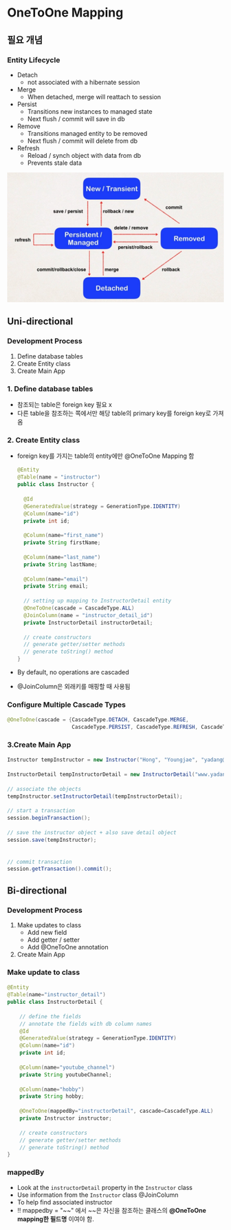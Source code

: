 # OneToOne Mapping



## 필요 개념


### Entity Lifecycle

- Detach
  - not associated with a hibernate session
- Merge
  - When detached, merge will reattach to session
- Persist
  - Transitions new instances to managed state
  - Next flush / commit will save in db
- Remove
  - Transitions managed entity to be removed
  - Next flush / commit will delete from db
- Refresh
  - Reload / synch object with data from db
  - Prevents stale data

![image-20211111161840190](img/image-20211111161840190.png)



## Uni-directional



### Development Process

1. Define database tables
2. Create Entity class
3. Create Main App



### 1. Define database tables

- 참조되는 table은 foreign key 필요 x
- 다른 table을 참조하는 쪽에서만 해당 table의 primary key를 foreign key로 가져옴



### 2. Create Entity class

- foreign key를 가지는 table의 entity에만 @OneToOne Mapping 함

  ```java
  @Entity
  @Table(name = "instructor")
  public class Instructor {
  
  	@Id
  	@GeneratedValue(strategy = GenerationType.IDENTITY)
  	@Column(name="id")
  	private int id;
  	
  	@Column(name="first_name")
  	private String firstName;
  	
  	@Column(name="last_name")
  	private String lastName;
  	
  	@Column(name="email")
  	private String email;
  	
  	// setting up mapping to InstructorDetail entity
  	@OneToOne(cascade = CascadeType.ALL)
  	@JoinColumn(name = "instructor_detail_id")
  	private InstructorDetail instructorDetail;
      
  	// create constructors
  	// generate getter/setter methods
  	// generate toString() method
  }
  ```

- By default, no operations are cascaded

- @JoinColumn은 외래키를 매핑할 때 사용됨



### Configure Multiple Cascade Types

```java
@OneToOne(cascade = {CascadeType.DETACH, CascadeType.MERGE,
                     CascadeType.PERSIST, CascadeType.REFRESH, CascadeType.REMOVE})
```



### 3.Create Main App

```java
Instructor tempInstructor = new Instructor("Hong", "Youngjae", "yadang@naver.com");
			
InstructorDetail tempInstructorDetail = new InstructorDetail("www.yadang.com/youtube", "pingpong");

// associate the objects
tempInstructor.setInstructorDetail(tempInstructorDetail);

// start a transaction
session.beginTransaction();

// save the instructor object + also save detail object
session.save(tempInstructor); 


// commit transaction
session.getTransaction().commit();
```





## Bi-directional



### Development Process

1. Make updates to class
   - Add new field
   - Add getter / setter
   - Add @OneToOne annotation
2. Create Main App



### Make update to class

```java
@Entity
@Table(name="instructor_detail")
public class InstructorDetail {

	// define the fields
	// annotate the fields with db column names
	@Id
	@GeneratedValue(strategy = GenerationType.IDENTITY)
	@Column(name="id")
	private int id;
	
	@Column(name="youtube_channel")
	private String youtubeChannel;
	
	@Column(name="hobby")
	private String hobby;
	
	@OneToOne(mappedBy="instructorDetail", cascade=CascadeType.ALL)
	private Instructor instructor;
	
	// create constructors
	// generate getter/setter methods
	// generate toString() method
}
```



### mappedBy

- Look at the `instructorDetail` property in the `Instructor` class
- Use information from the `Instructor` class @JoinColumn
- To help find associated instructor
- !! mappedby = "~~" 에서 ~~은 자신을 참조하는 클래스의 **@OneToOne mapping한 필드명** 이여야 함.